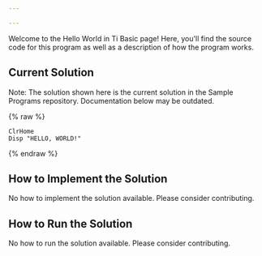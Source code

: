 ```yaml
---

---
```


Welcome to the Hello World in Ti Basic page! Here, you'll find the source code for this program as well as a description of how the program works.

## Current Solution

Note: The solution shown here is the current solution in the Sample Programs repository. Documentation below may be outdated.

{% raw %}

```Ti Basic
ClrHome
Disp "HELLO, WORLD!"

```

{% endraw %}

## How to Implement the Solution

No how to implement the solution available. Please consider contributing.

## How to Run the Solution

No how to run the solution available. Please consider contributing.